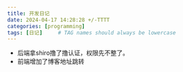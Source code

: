 ```yaml
---
title: 开发日记
date: 2024-04-17 14:28:28 +/-TTTT
categories: [programming]
tags: [日记]     # TAG names should always be lowercase
---
```

- 后端拿shiro撸了撸认证，权限先不整了。
- 前端增加了博客地址跳转